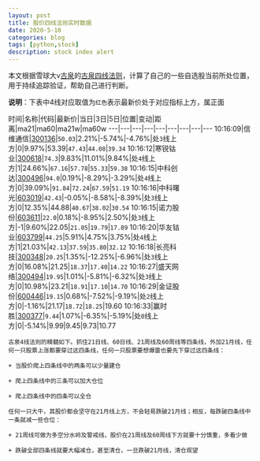 ```yaml
---
layout: post
title: 股价四线法则实时数据
date: 2020-5-10
categories: blog
tags: [python,stock]
description: stock index alert
---
```



本文根据雪球大v[古泉](https://xueqiu.com/u/7148646888)的[古泉四线法则](https://xueqiu.com/7148646888/130498192)，计算了自己的一些自选股当前所处位置，用于持续追踪验证，帮助自己进行判断。

**说明**：下表中4线对应取值为`红色`表示最新价处于对应指标上方，属正面

时间|名称|代码|最新价|当日|3日|5日|位置|变动|距离|ma21|ma60|ma21w|ma60w
---|---|---|---|---|---|---|---|---
10:16:09|信维通信|[300136](https://xueqiu.com/S/SZ300136)|`50.03`|2.21%|-5.74%|-4.76%|处`3`线上方|0|9.97%|53.39|`47.43`|`44.08`|`39.34`
10:16:12|寒锐钴业|[300618](https://xueqiu.com/S/SZ300618)|`74.3`|9.83%|11.01%|9.84%|处`4`线上方|1|24.66%|`67.16`|`57.78`|`55.33`|`59.38`
10:16:15|中科创达|[300496](https://xueqiu.com/S/SZ300496)|`94.0`|0.19%|-8.29%|-3.29%|处`4`线上方|0|39.09%|`91.84`|`72.24`|`67.59`|`51.19`
10:16:16|中科曙光|[603019](https://xueqiu.com/S/SH603019)|`42.43`|-0.05%|-8.58%|-8.39%|处`3`线上方|0|12.35%|44.88|`40.67`|`38.02`|`30.54`
10:16:15|诺力股份|[603611](https://xueqiu.com/S/SH603611)|`22.0`|0.18%|-8.95%|2.50%|处`3`线上方|-1|9.60%|22.05|`21.05`|`19.79`|`17.89`
10:16:20|华友钴业|[603799](https://xueqiu.com/S/SH603799)|`44.25`|5.91%|4.75%|3.75%|处`4`线上方|1|21.03%|`42.13`|`37.59`|`35.80`|`32.12`
10:16:18|长亮科技|[300348](https://xueqiu.com/S/SZ300348)|`20.25`|1.35%|-12.25%|-6.96%|处`3`线上方|0|16.08%|21.25|`18.37`|`17.40`|`14.22`
10:16:27|盛天网络|[300494](https://xueqiu.com/S/SZ300494)|`19.95`|1.01%|-5.81%|-6.32%|处`3`线上方|0|10.98%|23.21|`18.91`|`17.10`|`14.70`
10:16:29|金证股份|[600446](https://xueqiu.com/S/SH600446)|`19.15`|0.68%|-7.52%|-9.19%|处`2`线上方|0|-1.16%|21.17|`18.72`|`18.25`|19.60
10:16:33|赢时胜|[300377](https://xueqiu.com/S/SZ300377)|`9.44`|1.07%|-6.35%|-5.19%|处`0`线上方|0|-5.14%|9.99|9.45|9.73|10.77

```
古泉4线法则的精髓如下。抓住21日线、60日线、21周线及60周线等四条线，外加21月线，任何一只股票上涨都要穿过这四条线，任何一只股票要想爆雷也要先下穿过这四条线：

+ 当股价爬上四条线中的两条可以少量建仓

+ 爬上四条线中的三条可以加大仓位

+ 爬上四条线中的四条可以全仓

任何一只大牛，其股价都会坚守在21月线上方，不会轻易跌破21月线；相反，每跌破四条线中一条就减一些仓位：

+ 21周线可做为多空分水岭及警戒线，股价在21周线及60周线下方就要十分慎重，多看少做

+ 跌破全部四条线就要大幅减仓，甚至清仓，一旦跌破21月线，清仓观望
```